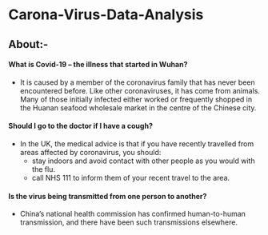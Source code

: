 # Carona-Virus-Data-Analysis
## About:-
#### What is Covid-19 – the illness that started in Wuhan?
* It is caused by a member of the coronavirus family that has never been encountered before. Like other coronaviruses, it has come from animals. Many of those initially infected either worked or frequently shopped in the Huanan seafood wholesale market in the centre of the Chinese city.
#### Should I go to the doctor if I have a cough?
* In the UK, the medical advice is that if you have recently travelled from areas affected by coronavirus, you should:
  * stay indoors and avoid contact with other people as you would with the flu.
  * call NHS 111 to inform them of your recent travel to the area.
#### Is the virus being transmitted from one person to another?
* China’s national health commission has confirmed human-to-human transmission, and there have been such transmissions elsewhere.
